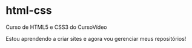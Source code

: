 # html-css
 Curso de HTML5 e CSS3 do CursoVídeo

 Estou aprendendo a criar sites e agora vou gerenciar meus repositórios!
